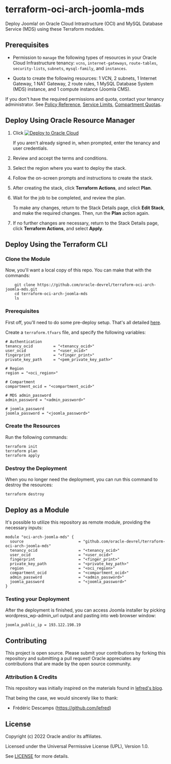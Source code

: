 # terraform-oci-arch-joomla-mds

Deploy Joomla! on Oracle Cloud Intrastructure (OCI) and MySQL Database Service (MDS) using these Terraform modules.

## Prerequisites

- Permission to `manage` the following types of resources in your Oracle Cloud Infrastructure tenancy: `vcns`, `internet-gateways`, `route-tables`, `security-lists`, `subnets`, `mysql-family`, and `instances`.

- Quota to create the following resources: 1 VCN, 2 subnets, 1 Internet Gateway, 1 NAT Gateway, 2 route rules, 1 MySQL Database System (MDS) instance, and 1 compute instance (Joomla CMS).

If you don't have the required permissions and quota, contact your tenancy administrator. See [Policy Reference](https://docs.cloud.oracle.com/en-us/iaas/Content/Identity/Reference/policyreference.htm), [Service Limits](https://docs.cloud.oracle.com/en-us/iaas/Content/General/Concepts/servicelimits.htm), [Compartment Quotas](https://docs.cloud.oracle.com/iaas/Content/General/Concepts/resourcequotas.htm).

## Deploy Using Oracle Resource Manager

1. Click [![Deploy to Oracle Cloud](https://oci-resourcemanager-plugin.plugins.oci.oraclecloud.com/latest/deploy-to-oracle-cloud.svg)](https://cloud.oracle.com/resourcemanager/stacks/create?zipUrl=https://github.com/oracle-devrel/terraform-oci-arch-joomla-mds/releases/latest/download/terraform-oci-arch-joomla-mds-stack-latest.zip)

    If you aren't already signed in, when prompted, enter the tenancy and user credentials.

2. Review and accept the terms and conditions.

3. Select the region where you want to deploy the stack.

4. Follow the on-screen prompts and instructions to create the stack.

5. After creating the stack, click **Terraform Actions**, and select **Plan**.

6. Wait for the job to be completed, and review the plan.

    To make any changes, return to the Stack Details page, click **Edit Stack**, and make the required changes. Then, run the **Plan** action again.

7. If no further changes are necessary, return to the Stack Details page, click **Terraform Actions**, and select **Apply**. 

## Deploy Using the Terraform CLI

### Clone the Module

Now, you'll want a local copy of this repo. You can make that with the commands:

```
    git clone https://github.com/oracle-devrel/terraform-oci-arch-joomla-mds.git
    cd terraform-oci-arch-joomla-mds
    ls
```

### Prerequisites
First off, you'll need to do some pre-deploy setup.  That's all detailed [here](https://github.com/cloud-partners/oci-prerequisites).

Create a `terraform.tfvars` file, and specify the following variables:

```
# Authentication
tenancy_ocid         = "<tenancy_ocid>"
user_ocid            = "<user_ocid>"
fingerprint          = "<finger_print>"
private_key_path     = "<pem_private_key_path>"

# Region
region = "<oci_region>"

# Compartment
compartment_ocid = "<compartment_ocid>"

# MDS admin_password
admin_password = "<admin_password>"

# joomla_password
joomla_password = "<joomla_password>"
````

### Create the Resources
Run the following commands:

    terraform init
    terraform plan
    terraform apply

### Destroy the Deployment
When you no longer need the deployment, you can run this command to destroy the resources:

    terraform destroy

## Deploy as a Module
It's possible to utilize this repository as remote module, providing the necessary inputs:

```
module "oci-arch-joomla-mds" {
  source                        = "github.com/oracle-devrel/terraform-oci-arch-joomla-mds"
  tenancy_ocid                  = "<tenancy_ocid>"
  user_ocid                     = "<user_ocid>"
  fingerprint                   = "<finger_print>"
  private_key_path              = "<private_key_path>"
  region                        = "<oci_region>"
  compartment_ocid              = "<compartment_ocid>"
  admin_password                = "<admin_password>" 
  joomla_password               = "<joomla_password>"  
}
```

### Testing your Deployment
After the deployment is finished, you can access Joomla installer by picking wordpress_wp-admin_url output and pasting into web browser window:

````
joomla_public_ip = 193.122.198.19
`````


## Contributing
This project is open source.  Please submit your contributions by forking this repository and submitting a pull request!  Oracle appreciates any contributions that are made by the open source community.

### Attribution & Credits
This repository was initially inspired on the materials found in [lefred's blog](https://lefred.be/content/deploying-joomla-on-oci-and-mds/).

That being the case, we would sincerely like to thank:
- Frédéric Descamps (https://github.com/lefred)

## License
Copyright (c) 2022 Oracle and/or its affiliates.

Licensed under the Universal Permissive License (UPL), Version 1.0.

See [LICENSE](LICENSE) for more details.

